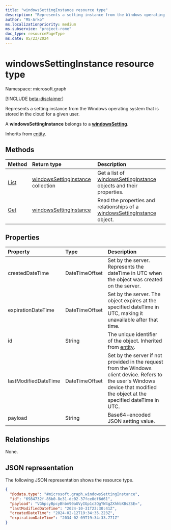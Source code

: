 ```yaml
---
title: "windowsSettingInstance resource type"
description: "Represents a setting instance from the Windows operating system."
author: "MS-Arko"
ms.localizationpriority: medium
ms.subservice: "project-rome"
doc_type: resourcePageType
ms.date: 05/23/2024
---
```


# windowsSettingInstance resource type

Namespace: microsoft.graph

[!INCLUDE [beta-disclaimer](../../includes/beta-disclaimer.md)]

Represents a setting instance from the Windows operating system that is stored in the cloud for a given user.

A **windowsSettingInstance** belongs to a [**windowsSetting**](../resources/windowssetting.md).

Inherits from [entity](../resources/entity.md).

## Methods
|Method|Return type|Description|
|:---|:---|:---|
|[List](../api/windowssetting-list-instances.md)|[windowsSettingInstance](../resources/windowssettinginstance.md) collection|Get a list of [windowsSettingInstance](../resources/windowssettinginstance.md) objects and their properties.|
|[Get](../api/windowssettinginstance-get.md)|[windowsSettingInstance](../resources/windowssettinginstance.md)|Read the properties and relationships of a [windowsSettingInstance](../resources/windowssettinginstance.md) object.|

## Properties
|Property|Type|Description|
|:---|:---|:---|
|createdDateTime|DateTimeOffset|Set by the server. Represents the dateTime in UTC when the object was created on the server.|
|expirationDateTime|DateTimeOffset|Set by the server. The object expires at the specified dateTime in UTC, making it unavailable after that time.|
|id|String|The unique identifier of the object. Inherited from [entity](../resources/entity.md).|
|lastModifiedDateTime|DateTimeOffset|Set by the server if not provided in the request from the Windows client device. Refers to the user's Windows device that modified the object at the specified dateTime in UTC.|
|payload|String|Base64-encoded JSON setting value.|

## Relationships
None.

## JSON representation
The following JSON representation shows the resource type.
<!-- {
  "blockType": "resource",
  "keyProperty": "id",
  "@odata.type": "microsoft.graph.windowsSettingInstance",
  "baseType": "microsoft.graph.entity",
  "openType": false
}
-->
``` json
{
  "@odata.type": "#microsoft.graph.windowsSettingInstance",
  "id": "6984732f-86b0-8e31-dc02-37fce0df6d61",
  "payload": "VGhpcyBpcyBhbm90aGVyIGp1c3QgYW4gZXhhbXBsZSE=",
  "lastModifiedDateTime": "2024-10-31T23:30:41Z",
  "createdDateTime": "2024-02-12T19:34:35.223Z",
  "expirationDateTime": "2034-02-09T19:34:33.771Z"
}
```

